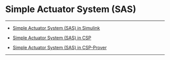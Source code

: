 # Simple Actuator System (SAS)

---

- [Simple Actuator System (SAS) in Simulink](./SASinSimulink.md)

- [Simple Actuator System (SAS) in CSP](./SASinCSPM.md)

- [Simple Actuator System (SAS) in CSP-Prover](./SASinCSPTP.md)

---
